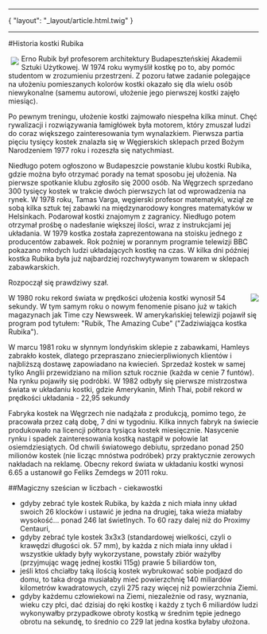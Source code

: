 ***
{
    "layout": "_layout/article.html.twig"
}
***
#Historia kostki Rubika

<img src="http://www.kostkarubika.net/upload/images/3x3opis2.jpg" style="float: left; margin: 5px;" />
Erno Rubik był profesorem architektury Budapeszteńskiej Akademii Sztuki Użytkowej. W 1974 roku wymyślił kostkę po to, aby pomóc studentom w zrozumieniu przestrzeni. Z pozoru łatwe zadanie polegające na ułożeniu pomieszanych kolorów kostki okazało się dla wielu osób niewykonalne (samemu autorowi, ułożenie jego pierwszej kostki zajęło miesiąc).

Po pewnym treningu, ułożenie kostki zajmowało niespełna kilka minut. Chęć rywalizacji i rozwiązywania łamigłówek była motorem, który zmuszał ludzi do coraz większego zainteresowania tym wynalazkiem. Pierwsza partia pięciu tysięcy kostek znalazła się w Węgierskich sklepach przed Bożym Narodzeniem 1977 roku i rozeszła się natychmiast.

Niedługo potem ogłoszono w Budapeszcie powstanie klubu kostki Rubika, gdzie można było otrzymać porady na temat sposobu jej ułożenia. Na pierwsze spotkanie klubu zgłosiło się 2000 osób. Na Węgrzech sprzedano 300 tysięcy kostek w trakcie dwóch pierwszych lat od wprowadzenia na rynek. W 1978 roku, Tamas Varga, węgierski profesor matematyki, wziął ze sobą kilka sztuk tej zabawki na międzynarodowy kongres matematyków w Helsinkach. Podarował kostki znajomym z zagranicy. Niedługo potem otrzymał prośbę o nadesłanie większej ilości, wraz z instrukcjami jej układania. W 1979 kostka została zaprezentowana na stoisku jednego z producentów zabawek. Rok poźniej w porannym programie telewizji BBC pokazano młodych ludzi układających kostkę na czas. W kilka dni później kostka Rubika była już najbardziej rozchwytywanym towarem w sklepach zabawkarskich.

Rozpoczął się prawdziwy szał.

<img src="http://www.kostkarubika.net/upload/images/3x3opis1.jpg" style="float: right"/>
W 1980 roku rekord świata w prędkości ułożenia kostki wynosił 54 sekundy. W tym samym roku o nowym fenomenie pisano już w takich magazynach jak Time czy Newsweek. W amerykańskiej telewizji pojawił się program pod tytułem: "Rubik, The Amazing Cube" ("Zadziwiająca kostka Rubika").

W marcu 1981 roku w słynnym londyńskim sklepie z zabawkami, Hamleys zabrakło kostek, dlatego przepraszano zniecierpliwionych klientów i najbliższą dostawę zapowiadano na kwiecień. Sprzedaż kostek w samej tylko Anglii przewidziano na milion sztuk rocznie (każda w cenie 7 funtów). Na rynku pojawiły się podróbki. W 1982 odbyły się pierwsze mistrzostwa świata w układaniu kostki, gdzie Amerykanin, Minh Thai, pobił rekord w prędkości układania - 22,95 sekundy

Fabryka kostek na Węgrzech nie nadążała z produkcją, pomimo tego, że pracowała przez całą dobę, 7 dni w tygodniu. Kilka innych fabryk na świecie produkowało na licencji półtora tysiąca kostek miesięcznie. Nasycenie rynku i spadek zainteresowania kostką nastąpił w połowie lat osiemdziesiątych. Od chwili światowego debiutu, sprzedano ponad 250 milionów kostek (nie licząc mnóstwa podróbek) przy praktycznie zerowych nakładach na reklamę. Obecny rekord świata w układaniu kostki wynosi 6.65 a ustanowił go Feliks Zemdegs w 2011 roku.

##Magiczny sześcian w liczbach - ciekawostki
 - gdyby zebrać tyle kostek Rubika, by każda z nich miała inny układ swoich 26 klocków i ustawić je jedna na drugiej, taka wieża miałaby wysokość... ponad 246 lat świetlnych. To 60 razy dalej niż do Proximy Centauri,
 - gdyby zebrać tyle kostek 3x3x3 (standardowej wielkości, czyli o krawędzi długości ok. 57 mm), by każda z nich miała inny układ i wszystkie układy były wykorzystane, powstały zbiór ważyłby (przyjmując wagę jednej kostki 115g) prawie 5 biliardów ton,
 - jeśli ktoś chciałby taką ilością kostek wybrukować sobie podjazd do domu, to taka droga musiałaby mieć powierzchnię 140 miliardów kilometrów kwadratowych, czyli 275 razy więcej niż powierzchnia Ziemi.
 - gdyby każdemu człowiekowi na Ziemi, niezależnie od rasy, wyznania, wieku czy płci, dać dzisiaj do ręki kostkę i każdy z tych 6 miliardów ludzi wykonywałby przypadkowe obroty kostką w średnim tępie jednego obrotu na sekundę, to średnio co 229 lat jedna kostka byłaby ułożona.